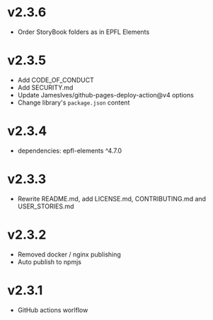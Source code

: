 # v2.3.6
- Order StoryBook folders as in EPFL Elements

# v2.3.5
- Add CODE_OF_CONDUCT
- Add SECURITY.md
- Update JamesIves/github-pages-deploy-action@v4 options
- Change library's `package.json` content

# v2.3.4
- dependencies: epfl-elements ^4.7.0

# v2.3.3
- Rewrite README.md, add LICENSE.md, CONTRIBUTING.md and USER_STORIES.md

# v2.3.2
- Removed docker / nginx publishing
- Auto publish to npmjs

# v2.3.1
- GitHub actions worlflow
